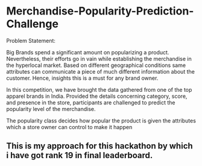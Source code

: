 # Merchandise-Popularity-Prediction-Challenge
Problem Statement:

Big Brands spend a significant amount on popularizing a product. Nevertheless, their efforts go in vain while establishing the merchandise in the hyperlocal market. Based on different geographical conditions same attributes can communicate a piece of much different information about the customer. Hence, insights this is a must for any brand owner.

In this competition, we have brought the data gathered from one of the top apparel brands in India. Provided the details concerning category, score, and presence in the store, participants are challenged to predict the popularity level of the merchandise. 

The popularity class decides how popular the product is given the attributes which a store owner can control to make it happen

## This is my approach for this hackathon by which i have got rank 19 in final leaderboard.

